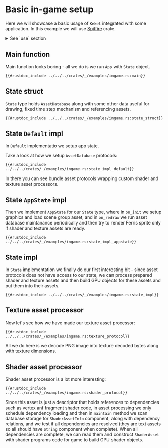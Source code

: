 # Basic in-game setup

Here we will showcase a basic usage of `Keket` integrated with some application.
In this example we will use [Spitfire](https://github.com/PsichiX/spitfire) crate.

<details>
<summary>See `use` section</summary>

```rust,ignore
{{#rustdoc_include ../../../crates/_/examples/ingame.rs:use}}
```

</details>

## Main function

Main function looks boring - all we do is we run `App` with `State` object.

```rust,ignore
{{#rustdoc_include ../../../crates/_/examples/ingame.rs:main}}
```

## State struct

`State` type holds `AssetDatabase` along with some other data useful for drawing,
fixed time step mechanism and referencing assets.

```rust,ignore
{{#rustdoc_include ../../../crates/_/examples/ingame.rs:state_struct}}
```

## State `Default` impl

In `Default` implementatio we setup app state.

Take a look at how we setup `AssetDatabase` protocols:

```rust,ignore
{{#rustdoc_include ../../../crates/_/examples/ingame.rs:state_impl_default}}
```

In there you can see bundle asset protocols wrapping custom shader and texture
asset processors.

## State `AppState` impl

Then we implement `AppState` for our `State` type, where in `on_init` we setup
graphics and load scene group asset, and in `on_redraw` we run asset database
maintanance periodically and then try to render Ferris sprite only if shader and
texture assets are ready.

```rust,ignore
{{#rustdoc_include ../../../crates/_/examples/ingame.rs:state_impl_appstate}}
```

## State impl

In `State` implementation we finally do our first interesting bit - since asset
protocols does not have access to our state, we can process prepared shader and
texture assets and then build GPU objects for these assets and put them into
their assets.

```rust,ignore
{{#rustdoc_include ../../../crates/_/examples/ingame.rs:state_impl}}
```

## Texture asset processor

Now let's see how we have made our texture asset processor:

```rust,ignore
{{#rustdoc_include ../../../crates/_/examples/ingame.rs:texture_protocol}}
```

All we do here is we decode PNG image into texture decoded bytes along with
texture dimensions.

## Shader asset processor

Shader asset processor is a lot more interesting:

```rust,ignore
{{#rustdoc_include ../../../crates/_/examples/ingame.rs:shader_protocol}}
```

Since this asset is just a descriptor that holds references to dependencies such
as vertex anf fragment shader code, in asset processing we only schedule
dependency loading and then in `maintain` method we scan database storage for
`ShaderAssetInfo` component, along with dependency relations, and we test if all
dependencies are resolved (they are text assets so all should have `String`
component when complete). When all dependencies are complete, we can read them
and construct `ShaderAsset` with shader programs code for game to build GPU
shader objects.
